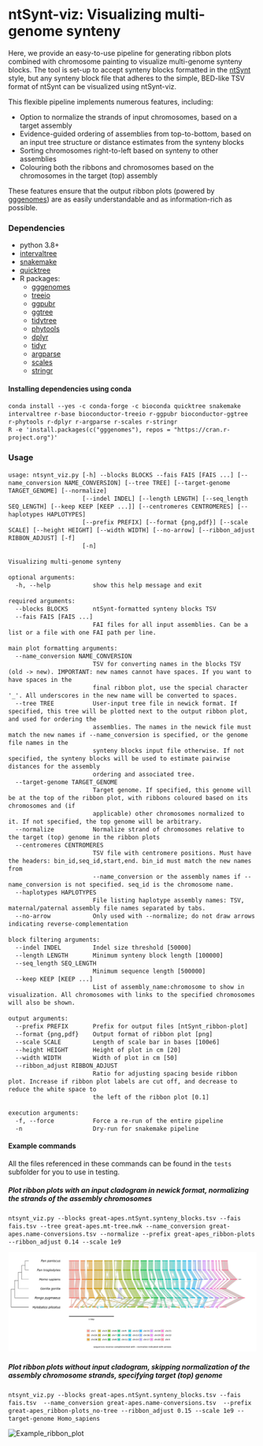 # ntSynt-viz: Visualizing multi-genome synteny

Here, we provide an easy-to-use pipeline for generating ribbon plots combined with chromosome painting to visualize multi-genome synteny blocks. The tool is set-up to accept synteny blocks formatted in the [ntSynt](https://github.com/bcgsc/ntSynt) style, but any synteny block file that adheres to the simple, BED-like TSV format of ntSynt can be visualized using ntSynt-viz.

This flexible pipeline implements numerous features, including:
* Option to normalize the strands of input chromosomes, based on a target assembly
* Evidence-guided ordering of assemblies from top-to-bottom, based on an input tree structure or distance estimates from the synteny blocks
* Sorting chromosomes right-to-left based on synteny to other assemblies
* Colouring both the ribbons and chromosomes based on the chromosomes in the target (top) assembly

These features ensure that the output ribbon plots (powered by [gggenomes](https://thackl.github.io/gggenomes/)) are as easily understandable and as information-rich as possible.

### Dependencies
* python 3.8+
* [intervaltree](https://github.com/chaimleib/intervaltree)
* [snakemake](https://github.com/snakemake/snakemake)
* [quicktree](https://github.com/khowe/quicktree)
* R packages:
  * [gggenomes](https://github.com/thackl/gggenomes)
  * [treeio](https://www.bioconductor.org/packages/release/bioc/html/treeio.html)
  * [ggpubr](https://rpkgs.datanovia.com/ggpubr/)
  * [ggtree](https://github.com/YuLab-SMU/ggtree)
  * [tidytree](https://cran.rstudio.com/web/packages/tidytree/index.html)
  * [phytools](https://cran.r-project.org/web/packages/phytools/index.html)
  * [dplyr](https://dplyr.tidyverse.org/)
  * [tidyr](https://tidyr.tidyverse.org/)
  * [argparse](https://cran.r-project.org/web/packages/argparse/index.html)
  * [scales](https://scales.r-lib.org/)
  * [stringr](https://stringr.tidyverse.org/)

#### Installing dependencies using conda
```
conda install --yes -c conda-forge -c bioconda quicktree snakemake intervaltree r-base bioconductor-treeio r-ggpubr bioconductor-ggtree r-phytools r-dplyr r-argparse r-scales r-stringr
R -e 'install.packages(c("gggenomes"), repos = "https://cran.r-project.org")'
```

### Usage
```
usage: ntsynt_viz.py [-h] --blocks BLOCKS --fais FAIS [FAIS ...] [--name_conversion NAME_CONVERSION] [--tree TREE] [--target-genome TARGET_GENOME] [--normalize]
                     [--indel INDEL] [--length LENGTH] [--seq_length SEQ_LENGTH] [--keep KEEP [KEEP ...]] [--centromeres CENTROMERES] [--haplotypes HAPLOTYPES]
                     [--prefix PREFIX] [--format {png,pdf}] [--scale SCALE] [--height HEIGHT] [--width WIDTH] [--no-arrow] [--ribbon_adjust RIBBON_ADJUST] [-f]
                     [-n]

Visualizing multi-genome synteny

optional arguments:
  -h, --help            show this help message and exit

required arguments:
  --blocks BLOCKS       ntSynt-formatted synteny blocks TSV
  --fais FAIS [FAIS ...]
                        FAI files for all input assemblies. Can be a list or a file with one FAI path per line.

main plot formatting arguments:
  --name_conversion NAME_CONVERSION
                        TSV for converting names in the blocks TSV (old -> new). IMPORTANT: new names cannot have spaces. If you want to have spaces in the
                        final ribbon plot, use the special character '_'. All underscores in the new name will be converted to spaces.
  --tree TREE           User-input tree file in newick format. If specified, this tree will be plotted next to the output ribbon plot, and used for ordering the
                        assemblies. The names in the newick file must match the new names if --name_conversion is specified, or the genome file names in the
                        synteny blocks input file otherwise. If not specified, the synteny blocks will be used to estimate pairwise distances for the assembly
                        ordering and associated tree.
  --target-genome TARGET_GENOME
                        Target genome. If specified, this genome will be at the top of the ribbon plot, with ribbons coloured based on its chromosomes and (if
                        applicable) other chromosomes normalized to it. If not specified, the top genome will be arbitrary.
  --normalize           Normalize strand of chromosomes relative to the target (top) genome in the ribbon plots
  --centromeres CENTROMERES
                        TSV file with centromere positions. Must have the headers: bin_id,seq_id,start,end. bin_id must match the new names from
                        --name_conversion or the assembly names if --name_conversion is not specified. seq_id is the chromosome name.
  --haplotypes HAPLOTYPES
                        File listing haplotype assembly names: TSV, maternal/paternal assembly file names separated by tabs.
  --no-arrow            Only used with --normalize; do not draw arrows indicating reverse-complementation

block filtering arguments:
  --indel INDEL         Indel size threshold [50000]
  --length LENGTH       Minimum synteny block length [100000]
  --seq_length SEQ_LENGTH
                        Minimum sequence length [500000]
  --keep KEEP [KEEP ...]
                        List of assembly_name:chromosome to show in visualization. All chromosomes with links to the specified chromosomes will also be shown.

output arguments:
  --prefix PREFIX       Prefix for output files [ntSynt_ribbon-plot]
  --format {png,pdf}    Output format of ribbon plot [png]
  --scale SCALE         Length of scale bar in bases [100e6]
  --height HEIGHT       Height of plot in cm [20]
  --width WIDTH         Width of plot in cm [50]
  --ribbon_adjust RIBBON_ADJUST
                        Ratio for adjusting spacing beside ribbon plot. Increase if ribbon plot labels are cut off, and decrease to reduce the white space to
                        the left of the ribbon plot [0.1]

execution arguments:
  -f, --force           Force a re-run of the entire pipeline
  -n                    Dry-run for snakemake pipeline
```
#### Example commands
All the files referenced in these commands can be found in the `tests` subfolder for you to use in testing.

##### Plot ribbon plots with an input cladogram in newick format, normalizing the strands of the assembly chromosomes
```
ntsynt_viz.py --blocks great-apes.ntSynt.synteny_blocks.tsv --fais fais.tsv --tree great-apes.mt-tree.nwk --name_conversion great-apes.name-conversions.tsv --normalize --prefix great-apes_ribbon-plots --ribbon_adjust 0.14 --scale 1e9
```
![Example_ribbon_plot](https://github.com/bcgsc/ntSynt-viz/blob/main/tests/great-apes_ribbon-plots.example1.png)

##### Plot ribbon plots without input cladogram, skipping normalization of the assembly chromosome strands, specifying target (top) genome
```
ntsynt_viz.py --blocks great-apes.ntSynt.synteny_blocks.tsv --fais fais.tsv  --name_conversion great-apes.name-conversions.tsv  --prefix great-apes_ribbon-plots_no-tree --ribbon_adjust 0.15 --scale 1e9 --target-genome Homo_sapiens
```
![Example_ribbon_plot](https://github.com/bcgsc/ntSynt-viz/blob/main/tests/great-apes_ribbon-plots.example2.png)


